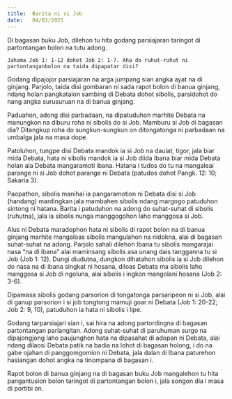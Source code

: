 ```yaml
---
title:  Barita ni si Job
date:   04/03/2025
---
```


Di bagasan buku Job, dilehon tu hita godang parsiajaran taringot di partontangan bolon na tutu adong.

`Jahama Job 1: 1-12 dohot Job 2: 1-7. Aha do ruhut-ruhut ni partontanganbolon na taida dipapatar disi?`

Godang dipajojor parsiajaran na arga jumpang sian angka ayat na di ginjang. Parjolo, taida disi gombaran ni sada rapot bolon di banua ginjang, ndang holan pangkataion sambing di Debata dohot sibolis, parsidohot do nang angka surusuruan na di banua ginjang.

Paduahon, adong disi parbadaan, na dipatuduhon marhite Debata na manungkon na diburu roha ni sibolis do si Job. Mamburu si Job di bagasan dia? Ditangkup roha do sungkun-sungkun on ditongatonga ni parbadaan na umbalga jala na masa dope.

Patoluhon, tungpe disi Debata mandok ia si Job na daulat, tigor, jala biar mida Debata, hata ni sibolis mandok ia si Job diida ibana biar mida Debata holan ala Debata mangaramoti ibana. Hatana i tudos do tu na mangaleai parange ni si Job dohot parange ni Debata (patudos dohot Pangk. 12: 10; Sakaria 3).

Paopathon, sibolis manihai ia pangaramotion ni Debata disi si Job (handang) mardingkan jala mambahen sibolis ndang margogo patuduhon sintong ni hatana. Barita i patuduhon na adong do suhat-suhat di sibolis (ruhutna), jala ia sibolis nunga manggogohon laho manggosa si Job.

Alus ni Debata maradophon hata ni sibolis di rapot bolon na di banua ginjang marhite mangaloas sibolis mangulahon na nidokna, alai di bagasan suhat-suhat na adong. Parjolo sahali dilehon Ibana tu sibolis mangarajai nasa “na di ibana” alai maminsang sibolis asa unang dais tangganna tu si Job (Job 1: 12). Dungi diudutna, dungkon dihatahon sibolis ia si Job dilehon do nasa na di ibana singkat ni hosana, diloas Debata ma sibolis laho manggosa si Job di ngoluna, alai sibolis i ingkon mangolani hosana (Job 2: 3-6).

Dipamasa sibolis godang parsorion di tongatonga parsaripeon ni si Job, alai di ganup parsorion i si job tongtong mamuji goar ni Debata (Job 1: 20-22; Job 2: 9, 10), patuduhon ia hata ni sibolis i lipe.

Godang tarparsiajari sian i, sai hira na adong partordingna di bagasan partontangan parlangitan. Adong suhat-suhat di paruhuman surgo na dipajongjong laho paujunghon hata na dipasahat di adopan ni Debata, alai ndang dilaosi Debata patik na badia na lohot di bagasan holong, i do na gabe ojahan di panggomgomion ni Debata, jala dalan di Ibana paturehon hasiangan dohot angka na tinompana di bagasan i.

Rapot bolon di banua ginjang na di bagasan buku Job mangalehon tu hita pangantusion bolon taringot di partontangan bolon i, jala songon dia i masa di portibi on.
